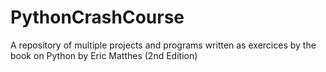 # PythonCrashCourse
A repository of multiple projects and programs written as exercices by the book on Python by Eric Matthes (2nd Edition)
